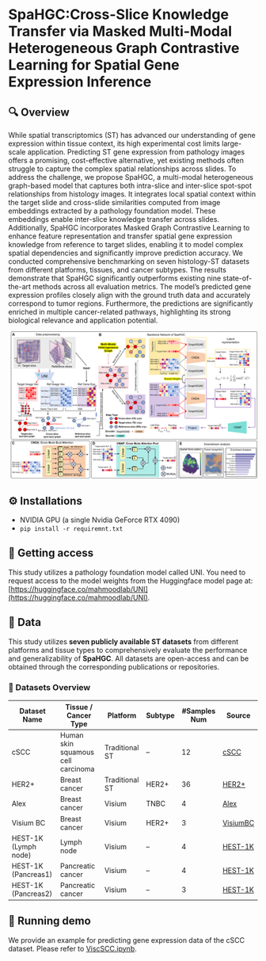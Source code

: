 # SpaHGC:Cross-Slice Knowledge Transfer via Masked Multi-Modal Heterogeneous Graph Contrastive Learning for Spatial Gene Expression Inference
## 🔍 Overview
While spatial transcriptomics (ST) has advanced our understanding of gene expression within tissue context, its high experimental cost limits large-scale application. Predicting ST gene expression from pathology images offers a promising, cost-effective alternative, yet existing methods often struggle to capture the complex spatial relationships across slides. 
To address the challenge, we propose SpaHGC, a multi-modal heterogeneous graph-based model that captures both intra-slice and inter-slice spot-spot relationships from histology images. 
It integrates local spatial context within the target slide and cross-slide similarities computed from image embeddings extracted by a pathology foundation model. 
These embeddings enable inter-slice knowledge transfer across slides. Additionally, SpaHGC incorporates Masked Graph Contrastive Learning to enhance feature representation and transfer spatial gene expression knowledge from reference to target slides, enabling it to model complex spatial dependencies and significantly improve prediction accuracy.
We conducted comprehensive benchmarking on seven histology-ST datasets from different platforms, tissues, and cancer subtypes. The results demonstrate that SpaHGC significantly outperforms existing nine state-of-the-art methods across all evaluation metrics. The model’s predicted gene expression profiles closely align with the ground truth data and accurately correspond to tumor regions. Furthermore, the predictions are significantly enriched in multiple cancer-related pathways, highlighting its strong biological relevance and application potential.

![Overview.png](Overview.png)

## ⚙️ Installations
- NVIDIA GPU (a single Nvidia GeForce RTX 4090)
- `pip install -r requiremnt.txt`

## 🔑 Getting access
This study utilizes a pathology foundation model called UNI. You need to request access to the model weights from the Huggingface model page at:[https://huggingface.co/mahmoodlab/UNI](https://huggingface.co/mahmoodlab/UNI). 

## 📁 Data
This study utilizes **seven publicly available ST datasets** from different platforms and tissue types to comprehensively evaluate the performance and generalizability of **SpaHGC**. All datasets are open-access and can be obtained through the corresponding publications or repositories.

### 🔬 Datasets Overview

| Dataset Name   | Tissue / Cancer Type                  | Platform       | Subtype     | #Samples Num | Source      |
|----------------|----------------------------------------|----------------|-------------|----------|-------------|
| cSCC           | Human skin squamous cell carcinoma     | Traditional ST | –           | 12       | [cSCC](https://www.ncbi.nlm.nih.gov/geo/query/acc.cgi?acc=GSE144240)    |
| HER2+          | Breast cancer                          | Traditional ST | HER2+       | 36       | [HER2+](https://github.com/almaan/her2st/)   |
| Alex           | Breast cancer                          | Visium         | TNBC        | 4        | [Alex](https://doi.org/10.48610/4fb74a9)    |
| Visium BC      | Breast cancer                          | Visium         | HER2+       | 3        | [VisiumBC](https://doi.org/10.48610/4fb74a9)|
| HEST-1K (Lymph node)   | Lymph node                             | Visium         | –           | 4        | [HEST-1K](https://github.com/mahmoodlab/hest)  |
| HEST-1K (Pancreas1)      | Pancreatic cancer                      | Visium         | –           | 4        | [HEST-1K](https://github.com/mahmoodlab/hest)  |
| HEST-1K (Pancreas2)      | Pancreatic cancer                      | Visium         | –           | 3        | [HEST-1K](https://github.com/mahmoodlab/hest)  |


## 🚀 Running demo
We provide an example for predicting gene expression data of the cSCC dataset. Please refer to [ViscSCC.ipynb](ViscSCC.ipynb).


